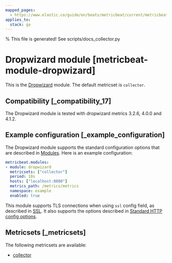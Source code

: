 ```yaml
---
mapped_pages:
  - https://www.elastic.co/guide/en/beats/metricbeat/current/metricbeat-module-dropwizard.html
applies_to:
  stack: ga
---
```


% This file is generated! See scripts/docs_collector.py

# Dropwizard module [metricbeat-module-dropwizard]

This is the [Dropwizard](http://dropwizard.io) module. The default metricset is `collector`.


## Compatibility [_compatibility_17]

The Dropwizard module is tested with dropwizard metrics 3.2.6, 4.0.0 and 4.1.2.


## Example configuration [_example_configuration]

The Dropwizard module supports the standard configuration options that are described in [Modules](/reference/metricbeat/configuration-metricbeat.md). Here is an example configuration:

```yaml
metricbeat.modules:
- module: dropwizard
  metricsets: ["collector"]
  period: 10s
  hosts: ["localhost:8080"]
  metrics_path: /metrics/metrics
  namespace: example
  enabled: true
```

This module supports TLS connections when using `ssl` config field, as described in [SSL](/reference/metricbeat/configuration-ssl.md). It also supports the options described in [Standard HTTP config options](/reference/metricbeat/configuration-metricbeat.md#module-http-config-options).


## Metricsets [_metricsets]

The following metricsets are available:

* [collector](/reference/metricbeat/metricbeat-metricset-dropwizard-collector.md)
